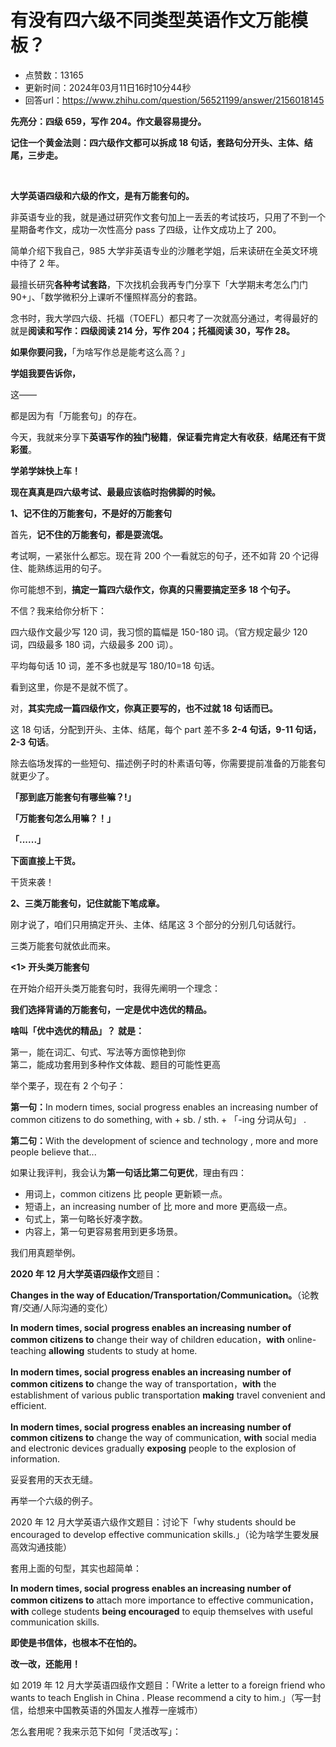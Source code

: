 # 有没有四六级不同类型英语作文万能模板？
- 点赞数：13165
- 更新时间：2024年03月11日16时10分44秒
- 回答url：https://www.zhihu.com/question/56521199/answer/2156018145
<body>
 <p><strong>先亮分<span><span>：</span></span>四级 659<span><span>，</span></span>写作 204<span><span>。</span></span>作文最容易提分<span><span>。</span></span></strong></p>
 <p><strong>记住一个黄金法则<span><span>：</span></span>四六级作文都可以拆成 18 句话<span><span>，</span></span>套路句分开头<span><span>、</span></span>主体<span><span>、</span></span>结尾<span><span>，</span></span>三步走<span><span>。</span></span></strong></p>
 <p class="ztext-empty-paragraph"><br></p>
 <p><strong>大学英语四级和六级的作文<span><span>，</span></span>是有万能套句的<span><span>。</span></span></strong></p>
 <p>非英语专业的我<span><span>，</span></span>就是通过研究作文套句加上一丢丢的考试技巧<span><span>，</span></span>只用了不到一个星期备考作文<span><span>，</span></span>成功一次性高分 pass 了四级<span><span>，</span></span>让作文成功上了 200<span><span>。</span></span></p>
 <p>简单介绍下我自己<span><span>，</span></span>985 大学非英语专业的沙雕老学姐<span><span>，</span></span>后来读研在全英文环境中待了 2 年<span><span>。</span></span></p>
 <p>最擅长研究<strong>各种考试套路</strong><span><span>，</span></span>下次找机会我再专门分享下<span><span>「</span></span>大学期末考怎么门门 90+<span><span>」</span></span><span><span>、</span></span><span><span>「</span></span>数学微积分上课听不懂照样高分的套路<span><span>。</span></span></p>
 <p>念书时<span><span>，</span></span>我大学四六级<span><span>、</span></span>托福<span><span>（</span></span>TOEFL<span><span>）</span></span>都只考了一次就高分通过<span><span>，</span></span>考得最好的就是<strong>阅读和写作<span><span>：</span></span>四级阅读 214 分<span><span>，</span></span>写作 204<span><span>；</span></span>托福阅读 30<span><span>，</span></span>写作 28<span><span>。</span></span></strong></p>
 <p><strong>如果你要问我<span><span>，</span></span></strong><span><span>「</span></span>为啥写作总是能考这么高<span><span>？</span></span><span><span>」</span></span></p>
 <p><strong>学姐我要告诉你<span><span>，</span></span></strong></p>
 <p>这——</p>
 <p>都是因为有<span><span>「</span></span>万能套句<span><span>」</span></span>的存在<span><span>。</span></span></p>
 <p>今天<span><span>，</span></span>我就来分享下<strong>英语写作的独门秘籍</strong><span><span>，</span></span><strong>保证看完肯定大有收获</strong><span><span>，</span></span><strong>结尾还有干货彩蛋</strong><span><span>。</span></span></p>
 <p><strong>学弟学妹快上车<span><span>！</span></span></strong></p>
 <p><strong>现在真真是四六级考试<span><span>、</span></span>最最应该临时抱佛脚的时候<span><span>。</span></span></strong></p>
 <p><strong>1<span><span>、</span></span>记不住的万能套句<span><span>，</span></span>不是好的万能套句</strong></p>
 <p>首先<span><span>，</span></span><strong>记不住的万能套句<span><span>，</span></span>都是耍流氓<span><span>。</span></span></strong></p>
 <p>考试啊<span><span>，</span></span>一紧张什么都忘<span><span>。</span></span>现在背 200 个一看就忘的句子<span><span>，</span></span>还不如背 20 个记得住<span><span>、</span></span>能熟练运用的句子<span><span>。</span></span></p>
 <p>你可能想不到<span><span>，</span></span><strong>搞定一篇四六级作文<span><span>，</span></span>你真的只需要搞定至多 18 个句子<span><span>。</span></span></strong></p>
 <p>不信<span><span>？</span></span>我来给你分析下<span><span>：</span></span></p>
 <p>四六级作文最少写 120 词<span><span>，</span></span>我习惯的篇幅是 150-180 词<span><span>。</span></span><span><span>（</span></span>官方规定最少 120 词<span><span>，</span></span>四级最多 180 词<span><span>，</span></span>六级最多 200 词<span><span>）</span></span><span><span>。</span></span></p>
 <p>平均每句话 10 词<span><span>，</span></span>差不多也就是写 180/10=18 句话<span><span>。</span></span></p>
 <p>看到这里<span><span>，</span></span>你是不是就不慌了<span><span>。</span></span></p>
 <p>对<span><span>，</span></span><strong>其实完成一篇四级作文<span><span>，</span></span>你真正要写的<span><span>，</span></span>也不过就 18 句话而已<span><span>。</span></span></strong></p>
 <p>这 18 句话<span><span>，</span></span>分配到开头<span><span>、</span></span>主体<span><span>、</span></span>结尾<span><span>，</span></span>每个 part 差不多<strong> 2-4 句话<span><span>，</span></span>9-11 句话<span><span>，</span></span>2-3 句话</strong><span><span>。</span></span></p>
 <p>除去临场发挥的一些短句<span><span>、</span></span>描述例子时的朴素语句等<span><span>，</span></span>你需要提前准备的万能套句就更少了<span><span>。</span></span></p>
 <p><strong><span><span>「</span></span>那到底万能套句有哪些嘛<span><span>？</span></span>!<span><span>」</span></span></strong></p>
 <p><strong><span><span>「</span></span>万能套句怎么用嘛<span><span>？</span></span><span><span>！</span></span><span><span>」</span></span></strong></p>
 <p><strong><span><span>「</span></span>......<span><span>」</span></span></strong></p>
 <p><strong>下面直接上干货<span><span>。</span></span></strong></p>
 <p>干货来袭<span><span>！</span></span></p>
 <p><strong>2<span><span>、</span></span>三类万能套句<span><span>，</span></span>记住就能下笔成章<span><span>。</span></span></strong></p>
 <p>刚才说了<span><span>，</span></span>咱们只用搞定开头<span><span>、</span></span>主体<span><span>、</span></span>结尾这 3 个部分的分别几句话就行<span><span>。</span></span></p>
 <p>三类万能套句就依此而来<span><span>。</span></span></p>
 <p><strong>&lt;1&gt; 开头类万能套句</strong></p>
 <p>在开始介绍开头类万能套句时<span><span>，</span></span>我得先阐明一个理念<span><span>：</span></span></p>
 <p><strong>我们选择背诵的万能套句<span><span>，</span></span>一定是优中选优的精品<span><span>。</span></span></strong></p>
 <p><strong>啥叫<span><span>「</span></span>优中选优的精品<span><span>」</span></span><span><span>？</span></span></strong> <strong>就是<span><span>：</span></span></strong></p>
 <p>第一<span><span>，</span></span>能在词汇<span><span>、</span></span>句式<span><span>、</span></span>写法等方面惊艳到你<br>
   第二<span><span>，</span></span>能成功套用到多种作文体裁<span><span>、</span></span>题目的可能性更高</p>
 <p>举个栗子<span><span>，</span></span>现在有 2 个句子<span><span>：</span></span></p>
 <p><strong>第一句<span><span>：</span></span></strong>In modern times, social progress enables an increasing number of common citizens to do something, with + sb. / sth. + <span><span>「</span></span>-ing 分词从句<span><span>」</span></span> .</p>
 <p><strong>第二句<span><span>：</span></span></strong>With the development of science and technology , more and more people believe that...</p>
 <p>如果让我评判<span><span>，</span></span>我会认为<strong>第一句话比第二句更优</strong><span><span>，</span></span>理由有四<span><span>：</span></span></p>
 <ul>
  <li>用词上<span><span>，</span></span>common citizens 比 people 更新颖一点<span><span>。</span></span></li>
  <li>短语上<span><span>，</span></span>an increasing number of 比 more and more 更高级一点<span><span>。</span></span></li>
  <li>句式上<span><span>，</span></span>第一句略长好凑字数<span><span>。</span></span></li>
  <li>内容上<span><span>，</span></span>第一句更容易套用到更多场景<span><span>。</span></span></li>
 </ul>
 <p>我们用真题举例<span><span>。</span></span></p>
 <p><strong>2020 年 12 月大学英语四级作文</strong>题目<span><span>：</span></span></p>
 <p><strong>Changes in the way of Education/Transportation/Communication<span><span>。</span></span></strong><span><span>（</span></span>论教育/交通/人际沟通的变化<span><span>）</span></span></p>
 <p><strong>In modern times, social progress enables an increasing number of common citizens to</strong> change their way of children education<span><span>，</span></span><strong>with</strong> online-teaching <strong>allowing</strong> students to study at home.<br><br><strong>In modern times, social progress enables an increasing number of common citizens to</strong> change the way of transportation<span><span>，</span></span><strong>with</strong> the establishment of various public transportation <strong>making</strong> travel convenient and efficient.<br><br><strong>In modern times, social progress enables an increasing number of common citizens to</strong> change the way of communication, <strong>with</strong> social media and electronic devices gradually <strong>exposing</strong> people to the explosion of information.</p>
 <p>妥妥套用的天衣无缝<span><span>。</span></span></p>
 <p>再举一个六级的例子<span><span>。</span></span></p>
 <p>2020 年 12 月大学英语六级作文题目<span><span>：</span></span>讨论下<span><span>「</span></span>why students should be encouraged to develop effective communication skills.<span><span>」</span></span><span><span>（</span></span>论为啥学生要发展高效沟通技能<span><span>）</span></span></p>
 <p>套用上面的句型<span><span>，</span></span>其实也超简单<span><span>：</span></span></p>
 <p><strong>In modern times, social progress enables an increasing number of common citizens to</strong> attach more importance to effective communication<span><span>，</span></span><strong>with</strong> college students <strong>being encouraged</strong> to equip themselves with useful communication skills.</p>
 <p><strong>即使是书信体<span><span>，</span></span>也根本不在怕的<span><span>。</span></span></strong></p>
 <p><strong>改一改<span><span>，</span></span>还能用<span><span>！</span></span></strong></p>
 <p>如 2019 年 12 月大学英语四级作文题目<span><span>：</span></span><span><span>「</span></span>Write a letter to a foreign friend who wants to teach English in China . Please recommend a city to him.<span><span>」</span></span><span><span>（</span></span>写一封信<span><span>，</span></span>给想来中国教英语的外国友人推荐一座城市<span><span>）</span></span></p>
 <p>怎么套用呢<span><span>？</span></span>我来示范下如何<span><span>「</span></span>灵活改写<span><span>」</span></span><span><span>：</span></span></p>
</body>